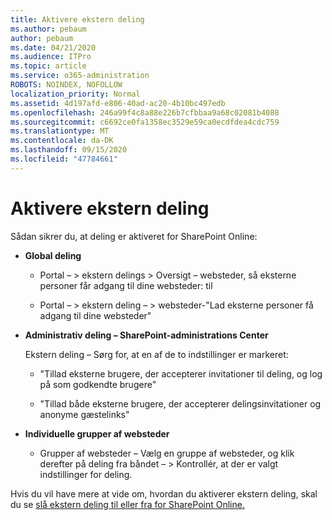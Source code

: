 ```yaml
---
title: Aktivere ekstern deling
ms.author: pebaum
author: pebaum
ms.date: 04/21/2020
ms.audience: ITPro
ms.topic: article
ms.service: o365-administration
ROBOTS: NOINDEX, NOFOLLOW
localization_priority: Normal
ms.assetid: 4d197afd-e806-40ad-ac20-4b10bc497edb
ms.openlocfilehash: 246a99f4c8a88e226b7cfbbaa9a68c02081b4088
ms.sourcegitcommit: c6692ce0fa1358ec3529e59ca0ecdfdea4cdc759
ms.translationtype: MT
ms.contentlocale: da-DK
ms.lasthandoff: 09/15/2020
ms.locfileid: "47784661"
---
```

# <a name="enable-external-sharing"></a>Aktivere ekstern deling

 Sådan sikrer du, at deling er aktiveret for SharePoint Online:
  
- **Global deling**
    
  - Portal – \> ekstern delings \> Oversigt – websteder, så eksterne personer får adgang til dine websteder: til
    
  - Portal – \> ekstern deling – \> websteder-"Lad eksterne personer få adgang til dine websteder"
    
- **Administrativ deling – SharePoint-administrations Center**
    
    Ekstern deling – Sørg for, at en af de to indstillinger er markeret:
    
  - "Tillad eksterne brugere, der accepterer invitationer til deling, og log på som godkendte brugere"
    
  - "Tillad både eksterne brugere, der accepterer delingsinvitationer og anonyme gæstelinks"
    
- **Individuelle grupper af websteder**
    
  - Grupper af websteder – Vælg en gruppe af websteder, og klik derefter på deling fra båndet – \> Kontrollér, at der er valgt indstillinger for deling.
    
Hvis du vil have mere at vide om, hvordan du aktiverer ekstern deling, skal du se [slå ekstern deling til eller fra for SharePoint Online.](https://go.microsoft.com/fwlink/?linkid=2047681&amp;clcid=0x409)
  

